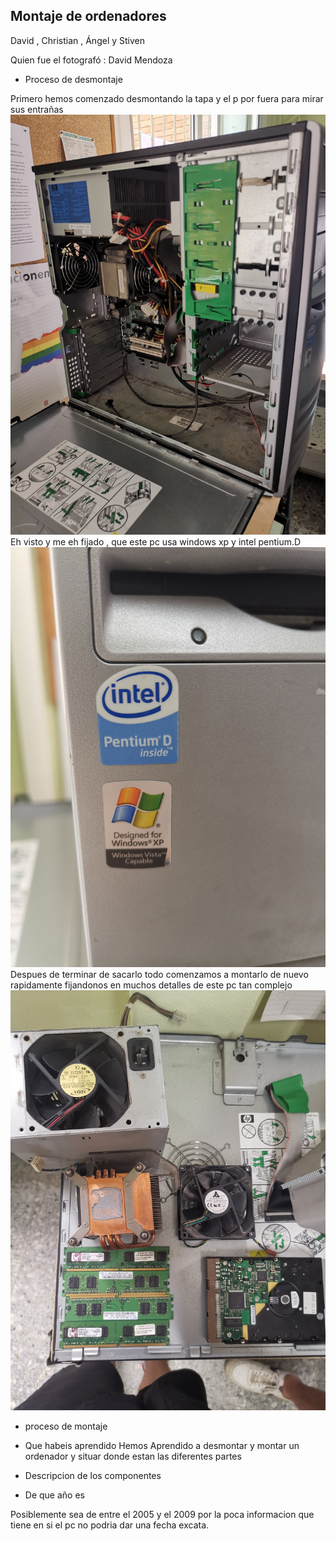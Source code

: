 

## Montaje de ordenadores 

David , Christian , Ángel y Stiven 

Quien fue el fotografó : David Mendoza 

- Proceso de desmontaje 

Primero hemos comenzado desmontando la tapa y el p por fuera para mirar sus entrañas 
 ![](https://raw.githubusercontent.com/DavidMenCam/1er-trimestre/main/IMG_20210929_114820.jpg)
 Eh visto y me eh fijado , que este pc usa windows xp y intel pentium.D 
 ![](https://raw.githubusercontent.com/DavidMenCam/1er-trimestre/main/IMG_20210929_114925.jpg)
Despues de terminar de sacarlo todo comenzamos a montarlo de nuevo rapidamente fijandonos en muchos detalles de este pc tan complejo 
 ![](https://raw.githubusercontent.com/DavidMenCam/1er-trimestre/main/IMG_20210929_123506.jpg)
- proceso de montaje 




- Que habeis aprendido 
Hemos Aprendido a desmontar y montar un ordenador y situar donde estan las diferentes partes 

- Descripcion de los componentes 





- De que año es 

Posiblemente sea de entre el 2005 y el 2009 por la poca informacion que tiene en si el pc no podria dar una fecha excata. 
